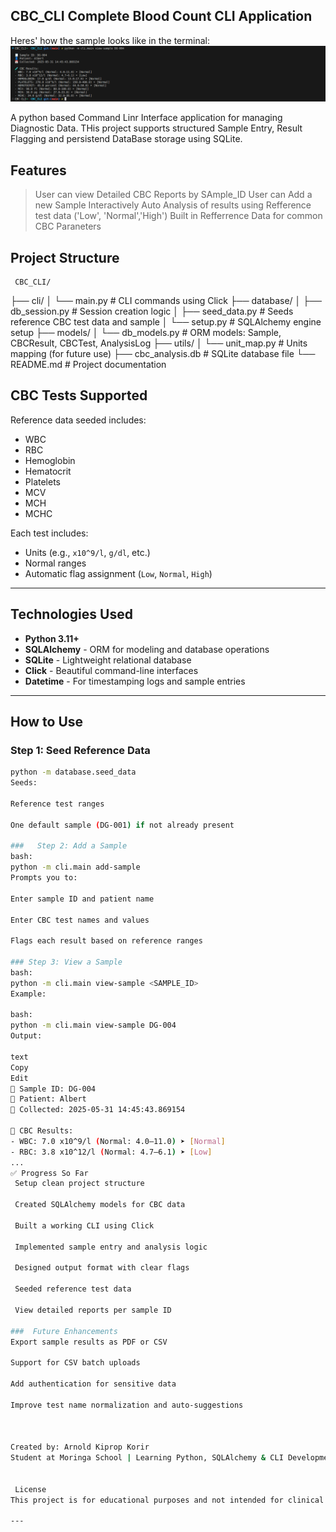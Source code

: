 ## CBC_CLI Complete Blood Count CLI Application

   Heres' how the sample looks like in the terminal:
   ![Sample CBC Output](screenshots/Screenshot%20from%202025-06-01%2018-03-31.png)
    
   A python based Command Linr Interface application for managing Diagnostic Data. THis project supports structured Sample Entry,
   Result Flagging and persistend DataBase storage using SQLite.


## Features

 > User can view Detailed CBC Reports by SAmple_ID
 > User can Add a new Sample Interactively
 > Auto Analysis of results using Refference test data ('Low',
      'Normal','High')
 > Built in Refferrence Data for common CBC Paraneters

 ## Project Structure
     CBC_CLI/
├── cli/
│ └── main.py # CLI commands using Click
├── database/
│ ├── db_session.py # Session creation logic
│ ├── seed_data.py # Seeds reference CBC test data and sample
│ └── setup.py # SQLAlchemy engine setup
├── models/
│ └── db_models.py # ORM models: Sample, CBCResult, CBCTest, AnalysisLog
├── utils/
│ └── unit_map.py # Units mapping (for future use)
├── cbc_analysis.db # SQLite database file
└── README.md # Project documentation


##  CBC Tests Supported

Reference data seeded includes:

- WBC
- RBC
- Hemoglobin
- Hematocrit
- Platelets
- MCV
- MCH
- MCHC

Each test includes:
- Units (e.g., `x10^9/l`, `g/dl`, etc.)
- Normal ranges
- Automatic flag assignment (`Low`, `Normal`, `High`)

---

##  Technologies Used

- **Python 3.11+**
- **SQLAlchemy** - ORM for modeling and database operations
- **SQLite** - Lightweight relational database
- **Click** - Beautiful command-line interfaces
- **Datetime** - For timestamping logs and sample entries

---

##  How to Use

###  Step 1: Seed Reference Data

```bash
python -m database.seed_data
Seeds:

Reference test ranges

One default sample (DG-001) if not already present

###   Step 2: Add a Sample
bash:
python -m cli.main add-sample
Prompts you to:

Enter sample ID and patient name

Enter CBC test names and values

Flags each result based on reference ranges

### Step 3: View a Sample
bash:
python -m cli.main view-sample <SAMPLE_ID>
Example:

bash:
python -m cli.main view-sample DG-004
Output:

text
Copy
Edit
🧾 Sample ID: DG-004
👤 Patient: Albert
📅 Collected: 2025-05-31 14:45:43.869154

🧪 CBC Results:
- WBC: 7.0 x10^9/l (Normal: 4.0–11.0) ➤ [Normal]
- RBC: 3.8 x10^12/l (Normal: 4.7–6.1) ➤ [Low]
...
✅ Progress So Far
 Setup clean project structure

 Created SQLAlchemy models for CBC data

 Built a working CLI using Click

 Implemented sample entry and analysis logic

 Designed output format with clear flags

 Seeded reference test data

 View detailed reports per sample ID

###  Future Enhancements
Export sample results as PDF or CSV

Support for CSV batch uploads

Add authentication for sensitive data

Improve test name normalization and auto-suggestions



Created by: Arnold Kiprop Korir
Student at Moringa School | Learning Python, SQLAlchemy & CLI Development


 License
This project is for educational purposes and not intended for clinical or medical use.

---









